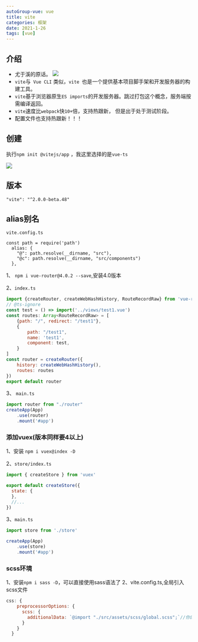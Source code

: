 ```yaml
---
autoGroup-vue: vue
title: vite
categories: 框架
date: 2021-1-26
tags: [vue]
--- 
```


## 介绍
* 尤于溪的原话。
  ![](https://p9-juejin.byteimg.com/tos-cn-i-k3u1fbpfcp/ed5b9c461e08455496ee9fbbf60a16a1~tplv-k3u1fbpfcp-watermark.image)
* `vite`与` Vue CLI` 类似，`vite `也是一个提供基本项目脚手架和开发服务器的构建工具。
* `vite`基于浏览器原生`ES imports`的开发服务器。跳过打包这个概念，服务端按需编译返回。
* `vite`速度比`webpack`快`10+`倍，支持热跟新， 但是出于处于测试阶段。
* 配置文件也支持热跟新！！！

## 创建
执行`npm init @vitejs/app` ，我这里选择的是`vue-ts`

![](https://p3-juejin.byteimg.com/tos-cn-i-k3u1fbpfcp/4fa225caaf944f2b878a240d89a23e6d~tplv-k3u1fbpfcp-watermark.image)

## 版本
```
"vite": "^2.0.0-beta.48"
```

## alias别名
`vite.config.ts`
```
const path = require('path')
  alias: {
    "@": path.resolve(__dirname, "src"),
    "@c": path.resolve(__dirname, "src/components")
  },
```

1、
`npm i vue-router@4.0.2 --save`,安装4.0版本

2、`index.ts`
```js
import {createRouter, createWebHashHistory, RouteRecordRaw} from 'vue-router'
// @ts-ignore
const test = () => import('../views/test1.vue')
const routes: Array<RouteRecordRaw> = [
    {path: "/", redirect: "/test1"},
    {
        path: "/test1",
        name: 'test1',
        component: test,
    }
]
const router = createRouter({
    history: createWebHashHistory(),
    routes: routes
})
export default router
```
3、 `main.ts`
```js
import router from "./router"
createApp(App)
    .use(router)
    .mount('#app')
```

### 添加vuex(版本同样要4以上)
1、安装
`npm i vuex@index -D`

2、`store/index.ts`
```js
import { createStore } from 'vuex'

export default createStore({
  state: {
  },
  //...
})

```

3、`main.ts`
```js
import store from './store'

createApp(App)
    .use(store)
    .mount('#app')
```

### scss环境
1、安装`npm i sass -D`，可以直接使用sass语法了
2、vite.config.ts,全局引入scss文件
```js
css: {
    preprocessorOptions: {
      scss: {
        additionalData: `@import "./src/assets/scss/global.scss";`//你的scss文件路径
      }
    }
  }
```